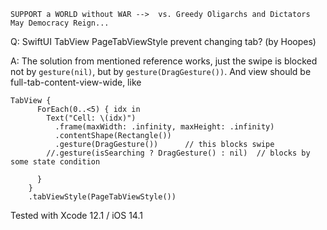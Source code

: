 ```
SUPPORT a WORLD without WAR -->  vs. Greedy Oligarchs and Dictators
May Democracy Reign... 
```

Q: SwiftUI TabView PageTabViewStyle prevent changing tab? (by Hoopes)

A: The solution from mentioned reference works, just the swipe is blocked not by `gesture(nil)`, but by `gesture(DragGesture())`. And view should be full-tab-content-view-wide, like

    TabView {
          ForEach(0..<5) { idx in
            Text("Cell: \(idx)")
              .frame(maxWidth: .infinity, maxHeight: .infinity)
              .contentShape(Rectangle())
              .gesture(DragGesture())      // this blocks swipe
            //.gesture(isSearching ? DragGesture() : nil)  // blocks by some state condition

          }
        }
        .tabViewStyle(PageTabViewStyle())

Tested with Xcode 12.1 / iOS 14.1
